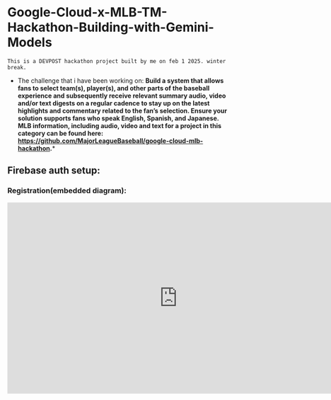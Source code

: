 # Google-Cloud-x-MLB-TM-Hackathon-Building-with-Gemini-Models
``This is a DEVPOST hackathon project built by me on feb 1 2025. winter break.``

- The challenge that i have been working on: **Build a system that allows fans to select team(s), player(s), and other parts of the baseball experience and subsequently receive relevant summary audio, video and/or text digests on a regular cadence to stay up on the latest highlights and commentary related to the fan’s selection. Ensure your solution supports fans who speak English, Spanish, and Japanese. MLB information, including audio, video and text for a project in this category can be found here: https://github.com/MajorLeagueBaseball/google-cloud-mlb-hackathon.***

## Firebase auth setup:
### Registration(embedded diagram):

<iframe width="768" height="432" src="https://miro.com/app/embed/uXjVLpRiwaQ=/?pres=1&frameId=3458764615531869671&embedId=72559623663" frameborder="0" scrolling="no" allow="fullscreen; clipboard-read; clipboard-write" allowfullscreen></iframe>